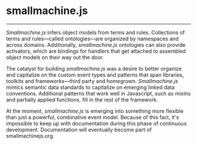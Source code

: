 # smallmachine.js #
---
_Smallmachine.js_ infers object models from terms and rules.  Collections of terms and rules&mdash;called ontologies&mdash;are organized by namespaces and across domains.  Additionally, _smallmachine.js_ ontologies can also provide activators, which are bindings for handlers that get attached to assembled object models on their way out the door.

The catalyst for building _smallmachine.js_ was a desire to better organize and capitalize on the custom event types and patterns that span libraries, toolkits and frameworks&mdash;third party and homegrown.  _Smallmachine.js_ mimics semantic data standards to capitalize on emerging linked data conventions.  Additional patterns that work well in Javascript, such as mixins and partially applied functions, fill in the rest of the framework.

At the moment, _smallmachine.js_ is emerging into something more flexible than just a powerful, combinative event model.  Because of this fact, it's impossible to keep up with documentation during this phase of continuous development.  Documentation will eventually become part of smallmachinejs.org.

